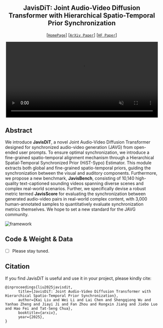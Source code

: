 ## <div align="center"> JavisDiT: Joint Audio-Video Diffusion Transformer with Hierarchical Spatio-Temporal Prior Synchronization </div>

<div align="center">

[[`HomePage`](https://javisdit.github.io/)] 
[[`ArXiv Paper`](https://arxiv.org/pdf/2503.23377)] 
[[`HF Paper`](https://huggingface.co/papers/2503.23377)]

</div>


<div align="center">
<video  controls="" autoplay="" muted="" loop="" width="99%" style="display: block; margin:0 auto">
                        <source src="./assets/video/teaser-video-JavisDit2.mp4" type="video/mp4">
                        Your browser does not support the video tag. 
</video>
</div>

## Abstract

We introduce **JavisDiT**, a novel Joint Audio-Video Diffusion Transformer designed for synchronized audio-video generation (JAVG) from open-ended user prompts. To ensure optimal synchronization, we introduce a fine-grained spatio-temporal alignment mechanism through a Hierarchical Spatial-Temporal Synchronized Prior (HiST-Sypo) Estimator. This module extracts both global and fine-grained spatio-temporal priors, guiding the synchronization between the visual and auditory components. Furthermore, we propose a new benchmark, **JavisBench**, consisting of 10,140 high-quality text-captioned sounding videos spanning diverse scenes and complex real-world scenarios. Further, we specifically devise a robust metric termed **JavisScore** for evaluating the synchronization between generated audio-video pairs in real-world complex content, with 3,000 human-annotated samples to quantitatively evaluate synchronization metrics themselves. We hope to set a new standard for the JAVG community.

![framework](./assets/image/framework.png)

## Code & Weight & Data

- [ ] Please stay tuned.


## Citation

If you find JavisDiT is useful and use it in your project, please kindly cite:

```
@inproceedings{liu2025javisdit,
      title={JavisDiT: Joint Audio-Video Diffusion Transformer with Hierarchical Spatio-Temporal Prior Synchronization}, 
      author={Kai Liu and Wei Li and Lai Chen and Shengqiong Wu and Yanhao Zheng and Jiayi Ji and Fan Zhou and Rongxin Jiang and Jiebo Luo and Hao Fei and Tat-Seng Chua},
      booktitle={arxiv},
      year={2025}, 
}
```
